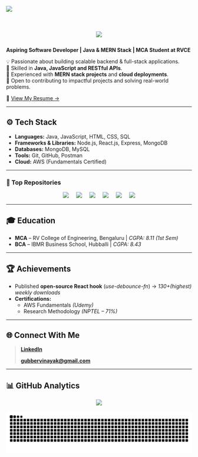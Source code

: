 ![](https://raw.githubusercontent.com/halfrost/halfrost/master/icons/header_.png)

<h1 align="center">
  <a href="https://git.io/typing-svg">
    <img src="https://readme-typing-svg.herokuapp.com/?lines=Hello,+World!+👋;I’m+Vinayak+Gubber;&center=false&size=24">
  </a>
</h1>

**Aspiring Software Developer | Java & MERN Stack | MCA Student at RVCE**  

💡 Passionate about building scalable backend & full-stack applications.  
🧠 Skilled in **Java, JavaScript and RESTful APIs**.  
🚀 Experienced with **MERN stack projects** and **cloud deployments**.  
📌 Open to contributing to impactful projects and solving real-world problems.  

📄 <a href="https://drive.google.com/file/d/1DPtP9AkN8Aih48jq8wCt6AKfAScVBC24/view?usp=sharing" target="_blank">View My Resume →</a>

---

## ⚙️ Tech Stack  

- **Languages:** Java, JavaScript, HTML, CSS, SQL  
- **Frameworks & Libraries:** Node.js, React.js, Express, MongoDB  
- **Databases:** MongoDB, MySQL  
- **Tools:** Git, GitHub, Postman  
- **Cloud:** AWS (Fundamentals Certified)  

---

### 📂 Top Repositories  
 
<div style="display: flex; gap: 20px; justify-content: center; flex-wrap: wrap; align-items: flex-start;">
  <a href="https://github.com/VinayakGubber/NoteSphere">
    <img src="https://github-readme-stats.vercel.app/api/pin/?username=VinayakGubber&repo=NoteSphere&theme=nightowl&cache_bust=7" />
  </a>
 
  <a href="https://github.com/VinayakGubber/RandomQuoteAPI">
    <img src="https://github-readme-stats.vercel.app/api/pin/?username=VinayakGubber&repo=RandomQuoteAPI&theme=nightowl&cache_bust=7" />
  </a>
    <a href="https://github.com/VinayakGubber/StudentGrievancePortal">
    <img src="https://github-readme-stats.vercel.app/api/pin/?username=VinayakGubber&repo=StudentGrievancePortal&theme=nightowl&cache_bust=7" />
  </a>
   <a href="https://github.com/VinayakGubber/NpmPackage_use-debounce-fn">
    <img src="https://github-readme-stats.vercel.app/api/pin/?username=VinayakGubber&repo=NpmPackage_use-debounce-fn&theme=nightowl&cache_bust=7" />
  </a>
  <a href="https://github.com/VinayakGubber/MyPortfolio">
    <img src="https://github-readme-stats.vercel.app/api/pin/?username=VinayakGubber&repo=MyPortfolio&theme=nightowl&cache_bust=7" />
  </a>
  <a href="https://github.com/VinayakGubber/DDP-Java">
    <img src="https://github-readme-stats.vercel.app/api/pin/?username=VinayakGubber&repo=DDP-Java&theme=nightowl&cache_bust=7" />
  </a>
 
</div>


---

## 🎓 Education  

- **MCA** – RV College of Engineering, Bengaluru | *CGPA: 8.11 (1st Sem)*  
- **BCA** – IBMR Business School, Hubballi | *CGPA: 8.43*  

---

## 🏆 Achievements  

- Published **open-source React hook** (*use-debounce-fn*) → *130+(highest) weekly downloads*  
- **Certifications:**  
  - AWS Fundamentals *(Udemy)*  
  - Research Methodology *(NPTEL – 71%)*  

---

## 🌐 Connect With Me  

>[**LinkedIn**](https://www.linkedin.com/in/vinayakgubber)
>
>**gubbervinayak@gmail.com**

---

## 📊 GitHub Analytics  

<p align="center">  
  
  <img height="180em" src="https://github-readme-stats-eight-theta.vercel.app/api/top-langs/?username=VinayakGubber&layout=compact&langs_count=8&theme=algolia"/>  
</p>  

<img src="https://raw.githubusercontent.com/Yuvadi29/Yuvadi29/output/snake.svg" alt="Snake animation" />
